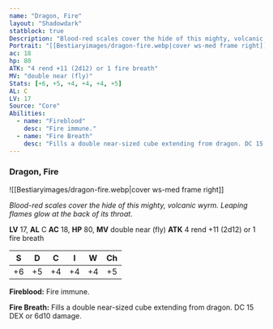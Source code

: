 ```yaml
---
name: "Dragon, Fire"
layout: "Shadowdark"
statblock: true
Description: "Blood-red scales cover the hide of this mighty, volcanic wyrm. Leaping flames glow at the back of its throat."
Portrait: "[[Bestiaryimages/dragon-fire.webp|cover ws-med frame right]]"
ac: 18
hp: 80
ATK: "4 rend +11 (2d12) or 1 fire breath"
MV: "double near (fly)"
Stats: [+6, +5, +4, +4, +4, +5]
AL: C
LV: 17
Source: "Core"
Abilities:
  - name: "Fireblood"
    desc: "Fire immune."
  - name: "Fire Breath"
    desc: "Fills a double near-sized cube extending from dragon. DC 15 DEX or 6d10 damage."
---
```


### Dragon, Fire

![[Bestiaryimages/dragon-fire.webp|cover ws-med frame right]]

_Blood-red scales cover the hide of this mighty, volcanic wyrm. Leaping flames glow at the back of its throat._

**LV** 17, **AL** C
**AC** 18, **HP** 80, **MV** double near (fly)
**ATK** 4 rend +11 (2d12) or 1 fire breath

|  S  |  D  |  C  |  I  |  W  |  Ch  |
|:---:|:---:|:---:|:---:|:---:|:----:|
| +6 | +5 | +4 | +4 | +4 | +5 |

**Fireblood:** Fire immune.

**Fire Breath:** Fills a double near-sized cube extending from dragon. DC 15 DEX or 6d10 damage.

